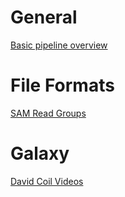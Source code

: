 # General
[Basic pipeline overview](https://kaushikghose.wordpress.com/2014/03/26/sam-bam-vcf-what/)

# File Formats
[SAM Read Groups](https://software.broadinstitute.org/gatk/guide/article?id=6472)

# Galaxy
[David Coil Videos](https://www.youtube.com/user/Arturgreensward/videos)
